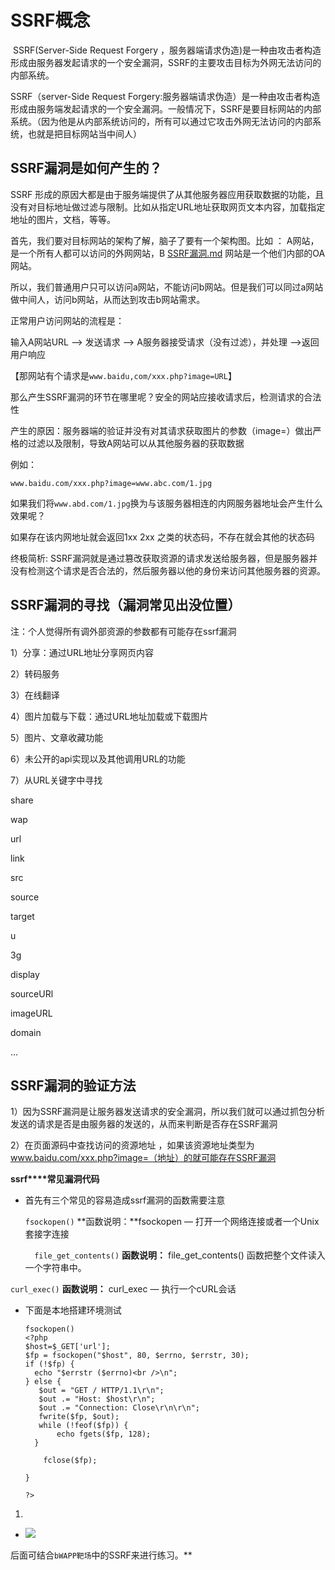 # SSRF概念

​     SSRF(Server-Side Request Forgery ，服务器端请求伪造)是一种由攻击者构造形成由服务器发起请求的一个安全漏洞，SSRF的主要攻击目标为外网无法访问的内部系统。

SSRF（server-Side Request Forgery:服务器端请求伪造）是一种由攻击者构造形成由服务端发起请求的一个安全漏洞。一般情况下，SSRF是要目标网站的内部系统。（因为他是从内部系统访问的，所有可以通过它攻击外网无法访问的内部系统，也就是把目标网站当中间人）

## SSRF漏洞是如何产生的？

SSRF 形成的原因大都是由于服务端提供了从其他服务器应用获取数据的功能，且没有对目标地址做过滤与限制。比如从指定URL地址获取网页文本内容，加载指定地址的图片，文档，等等。

 首先，我们要对目标网站的架构了解，脑子了要有一个架构图。比如 ： A网站，是一个所有人都可以访问的外网网站，B [SSRF漏洞.md](SSRF漏洞.md) 网站是一个他们内部的OA网站。

所以，我们普通用户只可以访问a网站，不能访问b网站。但是我们可以同过a网站做中间人，访问b网站，从而达到攻击b网站需求。

正常用户访问网站的流程是：

输入A网站URL --> 发送请求 --> A服务器接受请求（没有过滤），并处理 -->返回用户响应

【那网站有个请求是`www.baidu,com/xxx.php?image=URL`】

那么产生SSRF漏洞的环节在哪里呢？安全的网站应接收请求后，检测请求的合法性

产生的原因：服务器端的验证并没有对其请求获取图片的参数（image=）做出严格的过滤以及限制，导致A网站可以从其他服务器的获取数据

例如：

`www.baidu.com/xxx.php?image=www.abc.com/1.jpg`

如果我们将`www.abd.com/1.jpg`换为与该服务器相连的内网服务器地址会产生什么效果呢？

如果存在该内网地址就会返回1xx 2xx 之类的状态码，不存在就会其他的状态码

终极简析: SSRF漏洞就是通过篡改获取资源的请求发送给服务器，但是服务器并没有检测这个请求是否合法的，然后服务器以他的身份来访问其他服务器的资源。

## SSRF漏洞的寻找（漏洞常见出没位置）

注：个人觉得所有调外部资源的参数都有可能存在ssrf漏洞

1）分享：通过URL地址分享网页内容

2）转码服务

3）在线翻译

4）图片加载与下载：通过URL地址加载或下载图片

5）图片、文章收藏功能

6）未公开的api实现以及其他调用URL的功能

7）从URL关键字中寻找

share

wap

url

link

src

source

target

u

3g

display

sourceURl

imageURL

domain

...

## SSRF漏洞的验证方法

1）因为SSRF漏洞是让服务器发送请求的安全漏洞，所以我们就可以通过抓包分析发送的请求是否是由服务器的发送的，从而来判断是否存在SSRF漏洞

2）在页面源码中查找访问的资源地址 ，如果该资源地址类型为 www.baidu.com/xxx.php?image=（地址）的就可能存在SSRF漏洞

**ssrf****常见漏洞代码**

- 首先有三个常见的容易造成ssrf漏洞的函数需要注意

  ` fsockopen() `	**函数说明：**fsockopen — 打开一个网络连接或者一个Unix套接字连接

  `  file_get_contents()`   **函数说明：** file_get_contents() 函数把整个文件读入一个字符串中。

 `curl_exec()`					**函数说明：**	curl_exec — 执行一个cURL会话

- 下面是本地搭建环境测试

  ```
  fsockopen()
  <?php
  $host=$_GET['url'];
  $fp = fsockopen("$host", 80, $errno, $errstr, 30);
  if (!$fp) {
    echo "$errstr ($errno)<br />\n";
  } else {
     $out = "GET / HTTP/1.1\r\n";
     $out .= "Host: $host\r\n";
     $out .= "Connection: Close\r\n\r\n";
     fwrite($fp, $out);
     while (!feof($fp)) {
         echo fgets($fp, 128);
    }
  
      fclose($fp);
  
  }
  
  ?>
  ```

  

1. 

- ![](http://ww1.sinaimg.cn/large/007bHQE8gy1g59r5rx9oxj31gp0jt0vo.jpg)

后面可结合`bWAPP靶场`中的SSRF来进行练习。**

 

 